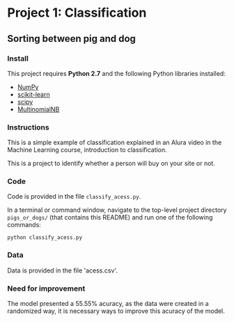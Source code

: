 # Project 1: Classification
## Sorting between pig and dog

### Install

This project requires **Python 2.7** and the following Python libraries installed:

- [NumPy](http://www.numpy.org/)
- [scikit-learn](http://scikit-learn.org/stable/)
- [scipy](https://www.scipy.org/)
- [MultinomialNB](http://scikit-learn.org/stable/modules/generated/sklearn.naive_bayes.MultinomialNB.html/)

### Instructions

This is a simple example of classification explained in an Alura video in the Machine Learning course, introduction to classification.

This is a project to identify whether a person will buy on your site or not.

### Code

Code is provided in the file `classify_acess.py`.

In a terminal or command window, navigate to the top-level project directory `pigs_or_dogs/` (that contains this README) and run one of the following commands:

```python classify_acess.py```

### Data

Data is provided in the file 'acess.csv'.

### Need for improvement

The model presented a 55.55% acuracy, as the data were created in a randomized way, it is necessary ways to improve this acuracy of the model.